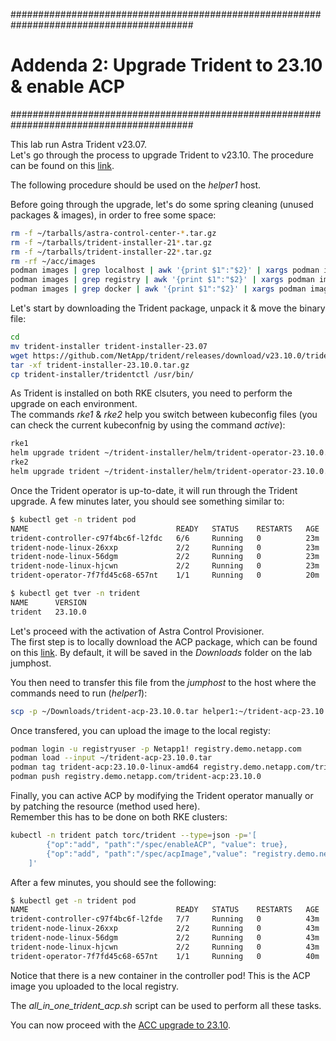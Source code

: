 #########################################################################################
# Addenda 2: Upgrade Trident to 23.10 & enable ACP
#########################################################################################

This lab run Astra Trident v23.07.  
Let's go through the process to upgrade Trident to v23.10. The procedure can be found on this [link](https://docs.netapp.com/us-en/trident-2310/trident-managing-k8s/upgrade-operator.html).  

The following procedure should be used on the _helper1_ host.  

Before going through the upgrade, let's do some spring cleaning (unused packages & images), in order to free some space:
```bash
rm -f ~/tarballs/astra-control-center-*.tar.gz
rm -f ~/tarballs/trident-installer-21*.tar.gz
rm -f ~/tarballs/trident-installer-22*.tar.gz
rm -rf ~/acc/images
podman images | grep localhost | awk '{print $1":"$2}' | xargs podman image rm
podman images | grep registry | awk '{print $1":"$2}' | xargs podman image rm
podman images | grep docker | awk '{print $1":"$2}' | xargs podman image rm
```

Let's start by downloading the Trident package, unpack it & move the binary file:  
```bash
cd
mv trident-installer trident-installer-23.07
wget https://github.com/NetApp/trident/releases/download/v23.10.0/trident-installer-23.10.0.tar.gz
tar -xf trident-installer-23.10.0.tar.gz
cp trident-installer/tridentctl /usr/bin/
```
As Trident is installed on both RKE clsuters, you need to perform the upgrade on each environment.  
The commands _rke1_ & _rke2_ help you switch between kubeconfig files (you can check the current kubeconfnig by using the command _active_):  
```bash
rke1
helm upgrade trident ~/trident-installer/helm/trident-operator-23.10.0.tgz --namespace trident
rke2
helm upgrade trident ~/trident-installer/helm/trident-operator-23.10.0.tgz --namespace trident
```

Once the Trident operator is up-to-date, it will run through the Trident upgrade. A few minutes later, you should see something similar to:
```bash
$ kubectl get -n trident pod
NAME                                 READY   STATUS    RESTARTS   AGE
trident-controller-c97f4bc6f-l2fdc   6/6     Running   0          23m
trident-node-linux-26xxp             2/2     Running   0          23m
trident-node-linux-56dgm             2/2     Running   0          23m
trident-node-linux-hjcwn             2/2     Running   0          23m
trident-operator-7f7fd45c68-657nt    1/1     Running   0          20m

$ kubectl get tver -n trident
NAME      VERSION
trident   23.10.0
```

Let's proceed with the activation of Astra Control Provisioner.  
The first step is to locally download the ACP package, which can be found on this [link](https://mysupport.netapp.com/site/products/all/details/astra-control-center/downloads-tab). By default, it will be saved in the _Downloads_ folder on the lab jumphost.  

You then need to transfer this file from the _jumphost_ to the host where the commands need to run (_helper1_):
```bash
scp -p ~/Downloads/trident-acp-23.10.0.tar helper1:~/trident-acp-23.10.0.tar
```
Once transfered, you can upload the image to the local registy:
```bash
podman login -u registryuser -p Netapp1! registry.demo.netapp.com
podman load --input ~/trident-acp-23.10.0.tar
podman tag trident-acp:23.10.0-linux-amd64 registry.demo.netapp.com/trident-acp:23.10.0
podman push registry.demo.netapp.com/trident-acp:23.10.0
```
Finally, you can active ACP by modifying the Trident operator manually or by patching the resource (method used here).  
Remember this has to be done on both RKE clusters:  
```bash
kubectl -n trident patch torc/trident --type=json -p='[ 
        {"op":"add", "path":"/spec/enableACP", "value": true},
        {"op":"add", "path":"/spec/acpImage","value": "registry.demo.netapp.com/trident-acp:23.10.0"}
    ]'
```

After a few minutes, you should see the following:
```bash
$ kubectl get -n trident pod
NAME                                 READY   STATUS    RESTARTS   AGE
trident-controller-c97f4bc6f-l2fde   7/7     Running   0          43m
trident-node-linux-26xxp             2/2     Running   0          43m
trident-node-linux-56dgm             2/2     Running   0          43m
trident-node-linux-hjcwn             2/2     Running   0          43m
trident-operator-7f7fd45c68-657nt    1/1     Running   0          40m
```

Notice that there is a new container in the controller pod! This is the ACP image you uploaded to the local registry.  

The _all_in_one_trident_acp.sh_ script can be used to perform all these tasks.  

You can now proceed with the [ACC upgrade to 23.10](../2_Upgrade_ACC_23.07_to_23.10).
